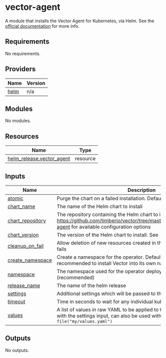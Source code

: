 # vector-agent
A module that installs the Vector Agent for Kubernetes, via Helm. See the [official documentation](https://vector.dev/docs/setup/installation/package-managers/helm/) for more info. 

## Requirements

No requirements.

## Providers

| Name | Version |
|------|---------|
| <a name="provider_helm"></a> [helm](#provider\_helm) | n/a |

## Modules

No modules.

## Resources

| Name | Type |
|------|------|
| [helm_release.vector_agent](https://registry.terraform.io/providers/hashicorp/helm/latest/docs/resources/release) | resource |

## Inputs

| Name | Description | Type | Default | Required |
|------|-------------|------|---------|:--------:|
| <a name="input_atomic"></a> [atomic](#input\_atomic) | Purge the chart on a failed installation. Default's to "true". | `bool` | `true` | no |
| <a name="input_chart_name"></a> [chart\_name](#input\_chart\_name) | The name of the Helm chart to install | `string` | `"vector-agent"` | no |
| <a name="input_chart_repository"></a> [chart\_repository](#input\_chart\_repository) | The repository containing the Helm chart to install. See https://github.com/timberio/vector/tree/master/distribution/helm/vector-agent for available configuration options | `string` | `"https://helm.vector.dev"` | no |
| <a name="input_chart_version"></a> [chart\_version](#input\_chart\_version) | The version of the Helm chart to install. See | `string` | `"0.17.0"` | no |
| <a name="input_cleanup_on_fail"></a> [cleanup\_on\_fail](#input\_cleanup\_on\_fail) | Allow deletion of new resources created in this upgrade when upgrade fails | `bool` | `true` | no |
| <a name="input_create_namespace"></a> [create\_namespace](#input\_create\_namespace) | Create a namespace for the operator. Defaults to "true", as it's recommended to install Vector into its own namespace | `bool` | `true` | no |
| <a name="input_namespace"></a> [namespace](#input\_namespace) | The namespace used for the operator deployment. Defaults to "vector" (recommended) | `string` | `"vector"` | no |
| <a name="input_release_name"></a> [release\_name](#input\_release\_name) | The name of the helm release | `string` | `"vector-agent"` | no |
| <a name="input_settings"></a> [settings](#input\_settings) | Additional settings which will be passed to the Helm chart values | `map(any)` | `{}` | no |
| <a name="input_timeout"></a> [timeout](#input\_timeout) | Time in seconds to wait for any individual kubernetes operation | `number` | `300` | no |
| <a name="input_values"></a> [values](#input\_values) | A list of values in raw YAML to be applied to the helm release. Merges with the settings input, can also be used with the `file()` function, i.e. `file("my/values.yaml")` | `list` | `[]` | no |

## Outputs

No outputs.
